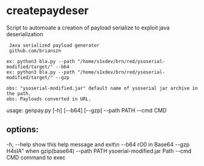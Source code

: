 # createpaydeser
Script to automoate a creation of payload serialize to exploit java deserialization

	 Java serialized payload generator 
	 github.com/brianszn 

	ex: python3 bla.py --path "/home/s1xdev/brn/red/ysoserial-modified/target/" --b64
	ex: python3 bla.py --path "/home/s1xdev/brn/red/ysoserial-modified/target/" --gzp

	obs: "ysoserial-modified.jar" default name of ysoserial jar archive in the path.
	obs: Payloads converted in URL.

	
usage: genpay.py [-h] [--b64] [--gzp] --path PATH --cmd CMD

## options:
   -h, --help   show this help message and exit\n
   --b64        rO0 in Base64
   --gzp        H4sIA" when gzip(base64)
   --path PATH  ysoerial-modified.jar Path
   --cmd CMD    command to exec

